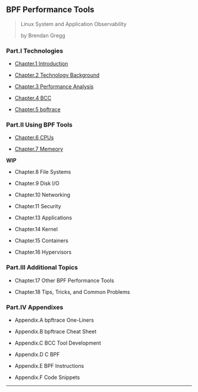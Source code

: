 
## BPF Performance Tools

> Linux System and Application Observability
>
> by Brendan Gregg

### Part.I Technologies

* [Chapter.1 Introduction](./chapter-01.md)

* [Chapter.2 Technology Background](./chapter-02.md)

* [Chapter.3 Performance Analysis](./chapter-03.md)

* [Chapter.4 BCC](./chapter-04.md)

* [Chapter.5 bpftrace](./chapter-05.md)

### Part.II Using BPF Tools

* [Chapter.6 CPUs](./chapter-06.md)

* [Chapter.7 Memeory](./chapter-07.md)

__WIP__

* Chapter.8 File Systems

* Chapter.9 Disk I/O

* Chapter.10 Networking

* Chapter.11 Security

* Chapter.13 Applications

* Chapter.14 Kernel

* Chapter.15 Containers

* Chapter.16 Hypervisors


### Part.III Additional Topics

* Chapter.17 Other BPF Performance Tools

* Chapter.18 Tips, Tricks, and Common Problems


### Part.IV Appendixes

* Appendix.A bpftrace One-Liners

* Appendix.B bpftrace Cheat Sheet

* Appendix.C BCC Tool Development

* Appendix.D C BPF

* Appendix.E BPF Instructions

* Appendix.F Code Snippets

---
